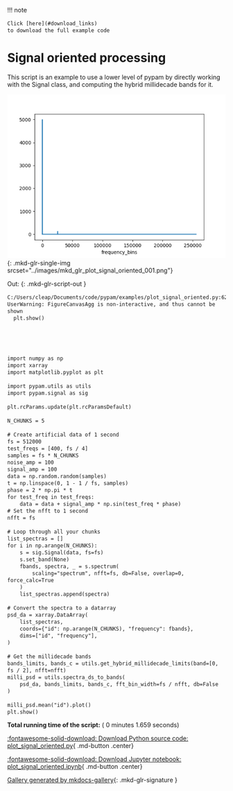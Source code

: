 
<!--
 DO NOT EDIT.
 THIS FILE WAS AUTOMATICALLY GENERATED BY mkdocs-gallery.
 TO MAKE CHANGES, EDIT THE SOURCE PYTHON FILE:
 "examples/plot_signal_oriented.py"
 LINE NUMBERS ARE GIVEN BELOW.
-->

!!! note

    Click [here](#download_links)
    to download the full example code


Signal oriented processing
==========================

This script is an example to use a lower level of pypam by directly working with the Signal class, and computing
the hybrid millidecade bands for it.

<!-- GENERATED FROM PYTHON SOURCE LINES 11-63 -->


![plot signal oriented](./images/mkd_glr_plot_signal_oriented_001.png){: .mkd-glr-single-img srcset="../images/mkd_glr_plot_signal_oriented_001.png"}

Out:
{: .mkd-glr-script-out }

```{.shell .mkd-glr-script-out-disp }
C:/Users/cleap/Documents/code/pypam/examples/plot_signal_oriented.py:62: UserWarning: FigureCanvasAgg is non-interactive, and thus cannot be shown
  plt.show()

```







<br />

```{.python }


import numpy as np
import xarray
import matplotlib.pyplot as plt

import pypam.utils as utils
import pypam.signal as sig

plt.rcParams.update(plt.rcParamsDefault)

N_CHUNKS = 5

# Create artificial data of 1 second
fs = 512000
test_freqs = [400, fs / 4]
samples = fs * N_CHUNKS
noise_amp = 100
signal_amp = 100
data = np.random.random(samples)
t = np.linspace(0, 1 - 1 / fs, samples)
phase = 2 * np.pi * t
for test_freq in test_freqs:
    data = data + signal_amp * np.sin(test_freq * phase)
# Set the nfft to 1 second
nfft = fs

# Loop through all your chunks
list_spectras = []
for i in np.arange(N_CHUNKS):
    s = sig.Signal(data, fs=fs)
    s.set_band(None)
    fbands, spectra, _ = s.spectrum(
        scaling="spectrum", nfft=fs, db=False, overlap=0, force_calc=True
    )
    list_spectras.append(spectra)

# Convert the spectra to a datarray
psd_da = xarray.DataArray(
    list_spectras,
    coords={"id": np.arange(N_CHUNKS), "frequency": fbands},
    dims=["id", "frequency"],
)

# Get the millidecade bands
bands_limits, bands_c = utils.get_hybrid_millidecade_limits(band=[0, fs / 2], nfft=nfft)
milli_psd = utils.spectra_ds_to_bands(
    psd_da, bands_limits, bands_c, fft_bin_width=fs / nfft, db=False
)

milli_psd.mean("id").plot()
plt.show()
```


**Total running time of the script:** ( 0 minutes  1.659 seconds)

<div id="download_links"></div>



[:fontawesome-solid-download: Download Python source code: plot_signal_oriented.py](./plot_signal_oriented.py){ .md-button .center}

[:fontawesome-solid-download: Download Jupyter notebook: plot_signal_oriented.ipynb](./plot_signal_oriented.ipynb){ .md-button .center}


[Gallery generated by mkdocs-gallery](https://smarie.github.io/mkdocs-gallery){: .mkd-glr-signature }
